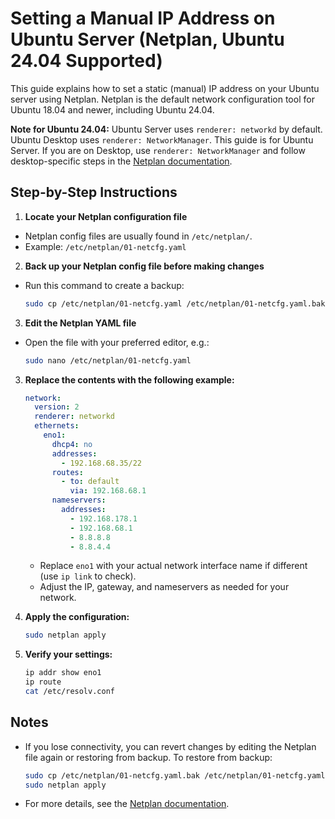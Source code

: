 # Setting a Manual IP Address on Ubuntu Server (Netplan, Ubuntu 24.04 Supported)

This guide explains how to set a static (manual) IP address on your Ubuntu server using Netplan. Netplan is the default network configuration tool for Ubuntu 18.04 and newer, including Ubuntu 24.04.

**Note for Ubuntu 24.04:**
Ubuntu Server uses `renderer: networkd` by default. Ubuntu Desktop uses `renderer: NetworkManager`. This guide is for Ubuntu Server. If you are on Desktop, use `renderer: NetworkManager` and follow desktop-specific steps in the [Netplan documentation](https://netplan.io/).

## Step-by-Step Instructions

1. **Locate your Netplan configuration file**

- Netplan config files are usually found in `/etc/netplan/`.
- Example: `/etc/netplan/01-netcfg.yaml`

2. **Back up your Netplan config file before making changes**

- Run this command to create a backup:
  ```sh
  sudo cp /etc/netplan/01-netcfg.yaml /etc/netplan/01-netcfg.yaml.bak
  ```

3. **Edit the Netplan YAML file**

- Open the file with your preferred editor, e.g.:
  ```sh
  sudo nano /etc/netplan/01-netcfg.yaml
  ```

3. **Replace the contents with the following example:**

   ```yaml
   network:
     version: 2
     renderer: networkd
     ethernets:
       eno1:
         dhcp4: no
         addresses:
           - 192.168.68.35/22
         routes:
           - to: default
             via: 192.168.68.1
         nameservers:
           addresses:
             - 192.168.178.1
             - 192.168.68.1
             - 8.8.8.8
             - 8.8.4.4
   ```

   - Replace `eno1` with your actual network interface name if different (use `ip link` to check).
   - Adjust the IP, gateway, and nameservers as needed for your network.

4. **Apply the configuration:**

   ```sh
   sudo netplan apply
   ```

5. **Verify your settings:**
   ```sh
   ip addr show eno1
   ip route
   cat /etc/resolv.conf
   ```

## Notes

- If you lose connectivity, you can revert changes by editing the Netplan file again or restoring from backup. To restore from backup:
  ```sh
  sudo cp /etc/netplan/01-netcfg.yaml.bak /etc/netplan/01-netcfg.yaml
  sudo netplan apply
  ```
- For more details, see the [Netplan documentation](https://netplan.io/).
